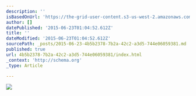 ```yaml
---
description: ''
isBasedOnUrl: 'https://the-grid-user-content.s3-us-west-2.amazonaws.com/380ecc05-c987-4b01-92c7-8d910b165f7c.jpg'
author: []
datePublished: '2015-06-23T01:04:52.612Z'
title: ''
dateModified: '2015-06-23T01:04:52.612Z'
sourcePath: _posts/2015-06-23-4b5b2378-7b2a-42c2-a3d5-744e06059381.md
published: true
url: 4b5b2378-7b2a-42c2-a3d5-744e06059381/index.html
_context: 'http://schema.org'
_type: Article

---
```

![](https://the-grid-user-content.s3-us-west-2.amazonaws.com/380ecc05-c987-4b01-92c7-8d910b165f7c.jpg)